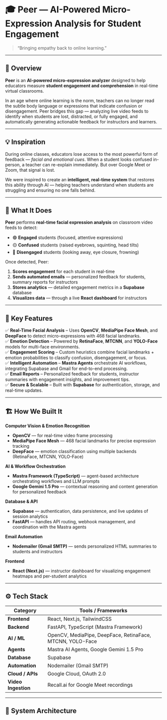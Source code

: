 # 🎓 Peer — AI-Powered Micro-Expression Analysis for Student Engagement  

> “Bringing empathy back to online learning.”  

---

## 📖 Overview  
**Peer** is an **AI-powered micro-expression analyzer** designed to help educators measure **student engagement and comprehension** in real-time virtual classrooms.  

In an age where online learning is the norm, teachers can no longer read the subtle body language or expressions that indicate confusion or disengagement. Peer bridges this gap — analyzing live video feeds to identify when students are lost, distracted, or fully engaged, and automatically generating actionable feedback for instructors and learners.  

---

## 💡 Inspiration  
During online classes, educators lose access to the most powerful form of feedback — *facial and emotional cues*. When a student looks confused in-person, a teacher can re-explain immediately. But over Google Meet or Zoom, that signal is lost.  

We were inspired to create an **intelligent, real-time system** that restores this ability through AI — helping teachers understand when students are struggling and ensuring no one falls behind.  

---

## 🧠 What It Does  

**Peer** performs **real-time facial expression analysis** on classroom video feeds to detect:  
- 🟢 **Engaged** students (focused, attentive expressions)  
- 🟡 **Confused** students (raised eyebrows, squinting, head tilts)  
- 🔴 **Disengaged** students (looking away, eye closure, frowning)  

Once detected, Peer:  
1. **Scores engagement** for each student in real-time  
2. **Sends automated emails** — personalized feedback for students, summary reports for instructors  
3. **Stores analytics** — detailed engagement metrics in a **Supabase** database  
4. **Visualizes data** — through a live **React dashboard** for instructors  

---

## 🧩 Key Features  
✅ **Real-Time Facial Analysis** – Uses **OpenCV**, **MediaPipe Face Mesh**, and **DeepFace** to detect micro-expressions with 468 facial landmarks.  
✅ **Emotion Detection** – Powered by **RetinaFace**, **MTCNN**, and **YOLO-Face** models for multi-face environments.  
✅ **Engagement Scoring** – Custom heuristics combine facial landmarks + emotion probabilities to classify confusion, disengagement, or focus.  
✅ **Intelligent Automation** – **Mastra Agents** orchestrate AI workflows, integrating Supabase and Gmail for end-to-end processing.  
✅ **Email Reports** – Personalized feedback for students, instructor summaries with engagement insights, and improvement tips.  
✅ **Secure & Scalable** – Built with **Supabase** for authentication, storage, and real-time updates.  

---

## 🏗️ How We Built It  

**Computer Vision & Emotion Recognition**  
- **OpenCV** — for real-time video frame processing  
- **MediaPipe Face Mesh** — 468 facial landmarks for precise expression tracking  
- **DeepFace** — emotion classification using multiple backends (RetinaFace, MTCNN, YOLO-Face)  

**AI & Workflow Orchestration**  
- **Mastra Framework (TypeScript)** — agent-based architecture orchestrating workflows and LLM prompts  
- **Google Gemini 1.5 Pro** — contextual reasoning and content generation for personalized feedback  

**Database & API**  
- **Supabase** — authentication, data persistence, and live updates of session analytics  
- **FastAPI** — handles API routing, webhook management, and coordination with the Mastra agents  

**Email Automation**  
- **Nodemailer (Gmail SMTP)** — sends personalized HTML summaries to students and instructors  

**Frontend**  
- **React (Next.js)** — instructor dashboard for visualizing engagement heatmaps and per-student analytics  

---

## ⚙️ Tech Stack  

| Category | Tools / Frameworks |
|-----------|--------------------|
| **Frontend** | React, Next.js, TailwindCSS |
| **Backend** | FastAPI, TypeScript (Mastra Framework) |
| **AI / ML** | OpenCV, MediaPipe, DeepFace, RetinaFace, MTCNN, YOLO-Face |
| **Agents** | Mastra AI Agents, Google Gemini 1.5 Pro |
| **Database** | Supabase |
| **Automation** | Nodemailer (Gmail SMTP) |
| **Cloud / APIs** | Google Cloud, OAuth 2.0 |
| **Video Ingestion** | Recall.ai for Google Meet recordings |

---

## 🧱 System Architecture  

